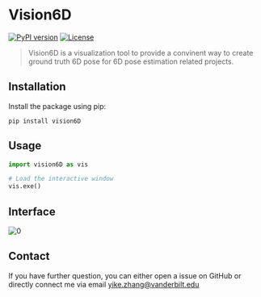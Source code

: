 # Vision6D

[![PyPI version](https://badge.fury.io/py/vision6D.svg)](https://badge.fury.io/py/vision6D)
[![License](https://img.shields.io/badge/License-GNU-green.svg)](https://www.gnu.org/licenses/)

> Vision6D is a visualization tool to provide a convinent way to create ground truth 6D pose for 6D pose estimation related projects.

## Installation

Install the package using pip:

```shell
pip install vision6D
```

## Usage
```python
import vision6D as vis

# Load the interactive window
vis.exe()
```

## Interface

![0](https://github.com/ykzzyk/vision6D/assets/55161270/6e80f88c-9c8c-403e-87e7-1d47cd654df4)

## Contact
If you have further question, you can either open a issue on GitHub or directly connect me via email yike.zhang@vanderbilt.edu
